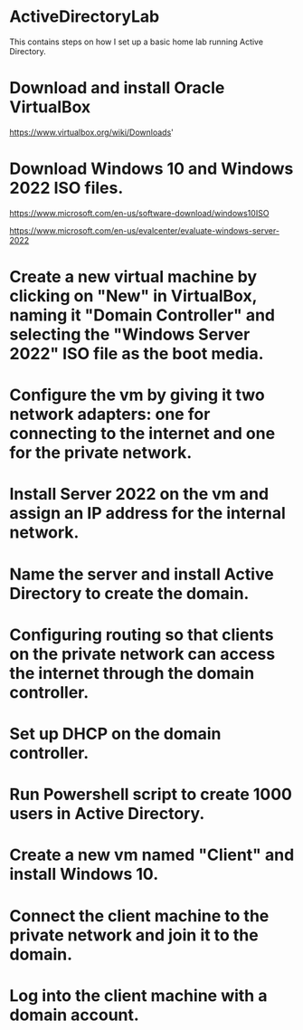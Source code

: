# ActiveDirectoryLab

This contains steps on how I set up a basic home lab running Active Directory.

# Download and install Oracle VirtualBox
https://www.virtualbox.org/wiki/Downloads'

# Download Windows 10 and Windows 2022 ISO files.

https://www.microsoft.com/en-us/software-download/windows10ISO

https://www.microsoft.com/en-us/evalcenter/evaluate-windows-server-2022

# Create a new virtual machine by clicking on "New" in VirtualBox, naming it "Domain Controller" and selecting the "Windows Server 2022" ISO file as the boot media.


# Configure the vm by giving it two network adapters: one for connecting to the internet and one for the private network.


# Install Server 2022 on the vm and assign an IP address for the internal network.


# Name the server and install Active Directory to create the domain.

# Configuring routing so that clients on the private network can access the internet through the domain controller.

# Set up DHCP on the domain controller.

# Run Powershell script to create 1000 users in Active Directory.

# Create a new vm named "Client" and install Windows 10.

# Connect the client machine to the private network and join it to the domain.

# Log into the client machine with a domain account.
